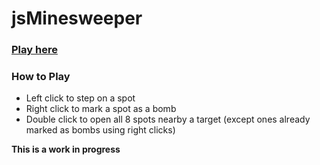 # jsMinesweeper
### [Play here](https://asirt.github.io/jsMinesweeper/)
### How to Play
 - Left click to step on a spot
 - Right click to mark a spot as a bomb
 - Double click to open all 8 spots nearby a target (except ones already marked as bombs using right clicks)

**This is a work in progress**
